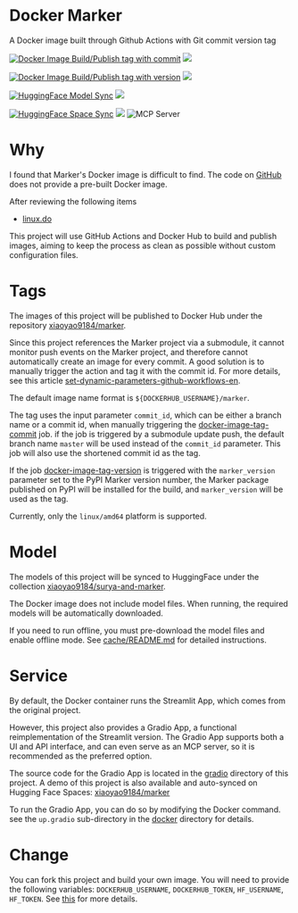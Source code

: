 # Docker Marker

A Docker image built through Github Actions with Git commit version tag

[![Docker Image Build/Publish tag with commit](https://github.com/xiaoyao9184/docker-marker/actions/workflows/docker-image-tag-commit.yml/badge.svg)](https://github.com/xiaoyao9184/docker-marker/actions/workflows/docker-image-tag-commit.yml) [![](https://img.shields.io/docker/v/xiaoyao9184/marker)](https://hub.docker.com/r/xiaoyao9184/marker)

[![Docker Image Build/Publish tag with version](https://github.com/xiaoyao9184/docker-marker/actions/workflows/docker-image-tag-version.yml/badge.svg)](https://github.com/xiaoyao9184/docker-marker/actions/workflows/docker-image-tag-version.yml) [![](https://img.shields.io/docker/v/xiaoyao9184/marker/1.9.2)](https://hub.docker.com/r/xiaoyao9184/marker)

[![HuggingFace Model Sync](https://github.com/xiaoyao9184/docker-marker/actions/workflows/hf-model-sync.yml/badge.svg)](https://github.com/xiaoyao9184/docker-marker/actions/workflows/hf-model-sync.yml) [![](https://img.shields.io/badge/HuggingFace-model-8b2cff?logo=huggingface)](https://huggingface.co/collections/xiaoyao9184/surya-and-marker-68635abc74f33ef5d5be792d)

[![HuggingFace Space Sync](https://github.com/xiaoyao9184/docker-marker/actions/workflows/hf-space-sync.yml/badge.svg)](https://github.com/xiaoyao9184/docker-marker/actions/workflows/hf-space-sync.yml) [![](https://img.shields.io/badge/HuggingFace-space-ff9f44?logo=huggingface)](https://huggingface.co/spaces/xiaoyao9184/marker) ![](https://badge.mcpx.dev?type=server 'MCP Server')

# Why

I found that Marker's Docker image is difficult to find.
The code on [GitHub](https://github.com/VikParuchuri/marker) does not provide a pre-built Docker image.

After reviewing the following items

- [linux.do](https://linux.do/t/topic/239082)

This project will use GitHub Actions and Docker Hub to build and publish images,
aiming to keep the process as clean as possible without custom configuration files.

# Tags

The images of this project will be published to Docker Hub under the repository [xiaoyao9184/marker](https://hub.docker.com/r/xiaoyao9184/marker).

Since this project references the Marker project via a submodule, it cannot monitor push events on the Marker project, and therefore cannot automatically create an image for every commit.
A good solution is to manually trigger the action and tag it with the commit id. For more details, see this article [set-dynamic-parameters-github-workflows-en](https://damienaicheh.github.io/github/actions/2022/01/20/set-dynamic-parameters-github-workflows-en.html).

The default image name format is `${DOCKERHUB_USERNAME}/marker`.

The tag uses the input parameter `commit_id`,
which can be either a branch name or a commit id,
when manually triggering the [docker-image-tag-commit](./.github/workflows/docker-image-tag-commit.yml) job.
if the job is triggered by a submodule update push,
the default branch name `master` will be used instead of the `commit_id` parameter.
This job will also use the shortened commit id as the tag.

If the job [docker-image-tag-version](./.github/workflows/docker-image-tag-version.yml) is triggered with the `marker_version` parameter set to the PyPI Marker version number,
the Marker package published on PyPI will be installed for the build,
and `marker_version` will be used as the tag.

Currently, only the `linux/amd64` platform is supported.

# Model

The models of this project will be synced to HuggingFace under the collection [xiaoyao9184/surya-and-marker](https://huggingface.co/collections/xiaoyao9184/surya-and-marker-68635abc74f33ef5d5be792d).

The Docker image does not include model files.
When running, the required models will be automatically downloaded.

If you need to run offline, you must pre-download the model files and enable offline mode.
See [cache/README.md](./cache/README.md) for detailed instructions.

# Service

By default, the Docker container runs the Streamlit App, which comes from the original project.

However, this project also provides a Gradio App, a functional reimplementation of the Streamlit version.
The Gradio App supports both a UI and API interface, and can even serve as an MCP server,
so it is recommended as the preferred option.

The source code for the Gradio App is located in the [gradio](./gradio) directory of this project.
A demo of this project is also available and auto-synced on Hugging Face Spaces: [xiaoyao9184/marker](https://huggingface.co/spaces/xiaoyao9184/marker)

To run the Gradio App, you can do so by modifying the Docker command. see the `up.gradio` sub-directory in the [docker](./docker) directory for details.

# Change

You can fork this project and build your own image. You will need to provide the following variables: `DOCKERHUB_USERNAME`, `DOCKERHUB_TOKEN`, `HF_USERNAME`, `HF_TOKEN`.
See [this](https://github.com/docker/login-action#docker-hub) for more details.

